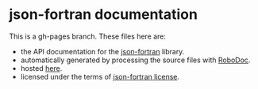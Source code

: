 json-fortran documentation
============

This is a gh-pages branch.  These files here are:

  * the API documentation for the [json-fortran](https://github.com/jacobwilliams/json-fortran) library.
  * automatically generated by processing the source files with [RoboDoc](http://rfsber.home.xs4all.nl/Robo/). 
  * hosted [here](http://jacobwilliams.github.io/json-fortran).
  * licensed under the terms of [json-fortran license](https://raw.githubusercontent.com/jacobwilliams/json-fortran/master/LICENSE).
